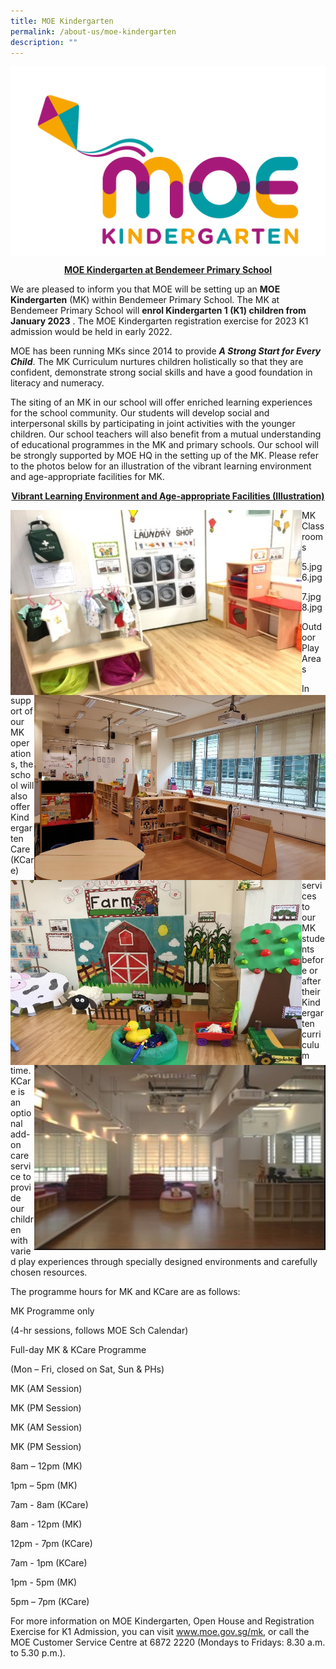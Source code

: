 ```yaml
---
title: MOE Kindergarten
permalink: /about-us/moe-kindergarten
description: ""
---
```

<img src="/images/05%20MOE%20Kindergarten%20Logo.jpg"
		 align="center" />

<p align="center"> <b> <u>MOE Kindergarten at Bendemeer Primary School</u> </b> </p>

We are pleased to inform you that MOE will be setting up an **MOE Kindergarten** (MK) within Bendemeer Primary School. The MK at Bendemeer Primary School will **enrol Kindergarten 1 (K1) children from January 2023** . The MOE Kindergarten registration exercise for 2023 K1 admission would be held in early 2022.

MOE has been running MKs since 2014 to provide ***A Strong Start for Every Child***. The MK Curriculum nurtures children holistically so that they are confident, demonstrate strong social skills and have a good foundation in literacy and numeracy.

The siting of an MK in our school will offer enriched learning experiences for the school community. Our students will develop social and interpersonal skills by participating in joint activities with the younger children. Our school teachers will also benefit from a mutual understanding of educational programmes in the MK and primary schools. Our school will be strongly supported by MOE HQ in the setting up of the MK. Please refer to the photos below for an illustration of the vibrant learning environment and age-appropriate facilities for MK. 



<p align="center"> <b> <u> Vibrant Learning Environment and Age-appropriate Facilities (Illustration) </u></b></p>


<img src="/images/1_LC.jpg"
				 align="left"
				 width="466"
				 height="296"/>
<img src="/images/2_LC.jpg"
				align="right"
				 width="466"
				 height="296"/>
<img src="/images/3_LC.jpg"
				 align="left"
				 width="466"
				 height="296"/>
<img src="/images/4_LC.jpg"
				align="right"
				 width="466"
				 height="296"/>



MK Classrooms





5.jpg6.jpg



















7.jpg8.jpg




















Outdoor Play Areas



In support of our MK operations, the school will also offer Kindergarten Care (KCare) services to our MK students before or after their Kindergarten curriculum time. KCare is an optional add-on care service to provide our children with varied play experiences through specially designed environments and carefully chosen resources.

 

The programme hours for MK and KCare are as follows:



MK Programme only

(4-hr sessions, follows MOE Sch Calendar)

Full-day MK & KCare Programme

(Mon – Fri, closed on Sat, Sun & PHs)

MK (AM Session)

MK (PM Session)

MK (AM Session)

MK (PM Session)

8am – 12pm (MK)

1pm – 5pm (MK)

7am - 8am (KCare)

8am - 12pm (MK)

12pm - 7pm (KCare)

7am - 1pm (KCare)

1pm - 5pm (MK)

5pm – 7pm (KCare)






























For more information on MOE Kindergarten, Open House and Registration Exercise for K1 Admission, you can visit www.moe.gov.sg/mk, or call the MOE Customer Service Centre at 6872 2220 (Mondays to Fridays: 8.30 a.m. to 5.30 p.m.).